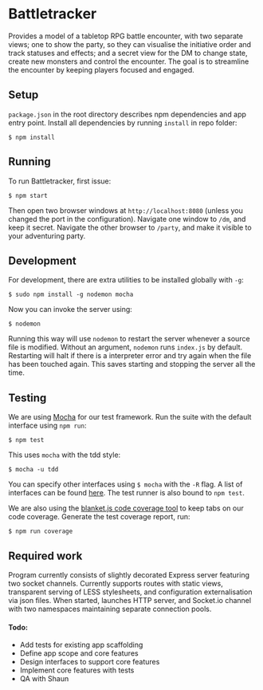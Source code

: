 
# Battletracker

Provides a model of a tabletop RPG battle encounter, with two separate views;
one to show the party, so they can visualise the initiative order and track
statuses and effects; and a secret view for the DM to change state, create new
monsters and control the encounter. The goal is to streamline the encounter
by keeping players focused and engaged.


## Setup

`package.json` in the root directory describes npm dependencies and app entry
point. Install all dependencies by running `install` in repo folder:

    $ npm install


## Running

To run Battletracker, first issue:

    $ npm start

Then open two browser windows at `http://localhost:8080` (unless you changed the
port in the configuration). Navigate one window to `/dm`, and keep it secret.
Navigate the other browser to `/party`, and make it visible to your adventuring
party.


## Development

For development, there are extra utilities to be installed globally with `-g`:

    $ sudo npm install -g nodemon mocha

Now you can invoke the server using:

    $ nodemon

Running this way will use `nodemon` to restart the server whenever a source
file is modified. Without an argument, `nodemon` runs `index.js` by default.
Restarting will halt if there is a interpreter error and try again when the
file has been touched again. This saves starting and stopping the server all
the time.


## Testing

We are using [Mocha](https://visionmedia.github.io/mocha/) for our test
framework. Run the suite with the default interface using `npm run`:

    $ npm test

This uses `mocha` with the tdd style:

    $ mocha -u tdd

You can specify other interfaces using `$ mocha` with the `-R` flag. A list of
interfaces can be found [here](http://visionmedia.github.io/mocha/#interfaces).
The test runner is also bound to `npm test`.

We are also using the [blanket.js code coverage tool](http://blanketjs.org/)
to keep tabs on our code coverage. Generate the test coverage report, run:

    $ npm run coverage


## Required work

Program currently consists of slightly decorated Express server featuring two
socket channels. Currently supports routes with static views, transparent
serving of LESS stylesheets, and configuration externalisation via json files.
When started, launches HTTP server, and Socket.io channel with two namespaces
maintaining separate connection pools.

#### Todo:

- Add tests for existing app scaffolding
- Define app scope and core features
- Design interfaces to support core features
- Implement core features with tests
- QA with Shaun

